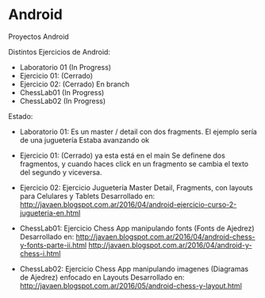 # Android
Proyectos Android

Distintos Ejercicios de Android:

- Laboratorio 01 (In Progress)
- Ejercicio 01: (Cerrado)
- Ejercicio 02: (Cerrado) En branch
- ChessLab01 (In Progress)
- ChessLab02 (In Progress)


Estado:

- Laboratorio 01:
                Es un master / detail con dos fragments. 
                El ejemplo sería de una juguetería
                Estaba avanzando ok

- Ejercicio 01: (Cerrado) ya esta está en el main
                Se definene dos fragmentos, y cuando haces click en un fragmento se cambia el texto del segundo y viceversa.
                
- Ejercicio 02: Ejercicio Juguetería Master Detail, Fragments, con layouts para Celulares y Tablets
                Desarrollado en:
                http://javaen.blogspot.com.ar/2016/04/android-ejercicio-curso-2-jugueteria-en.html

- ChessLab01:   Ejercicio Chess App manipulando fonts (Fonts de Ajedrez) 
                Desarrollado en:
                http://javaen.blogspot.com.ar/2016/04/android-chess-y-fonts-parte-ii.html
                http://javaen.blogspot.com.ar/2016/04/android-y-chess-i.html

- ChessLab02:   Ejercicio Chess App manipulando imagenes (Diagramas de Ajedrez) enfocado en Layouts
                Desarrollado en:
                http://javaen.blogspot.com.ar/2016/05/android-chess-y-layout.html





